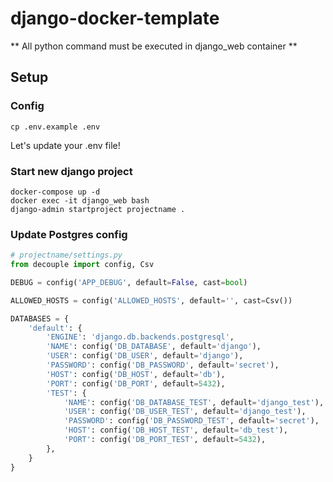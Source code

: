 # django-docker-template
** All python command must be executed in django_web container **

## Setup

### Config
```commandline
cp .env.example .env
```
Let's update your .env file!

### Start new django project
```commandline
docker-compose up -d
docker exec -it django_web bash
django-admin startproject projectname .
```

### Update Postgres config
```python
# projectname/settings.py
from decouple import config, Csv

DEBUG = config('APP_DEBUG', default=False, cast=bool)

ALLOWED_HOSTS = config('ALLOWED_HOSTS', default='', cast=Csv())

DATABASES = {
    'default': {
        'ENGINE': 'django.db.backends.postgresql',
        'NAME': config('DB_DATABASE', default='django'),
        'USER': config('DB_USER', default='django'),
        'PASSWORD': config('DB_PASSWORD', default='secret'),
        'HOST': config('DB_HOST', default='db'),
        'PORT': config('DB_PORT', default=5432),
        'TEST': {
            'NAME': config('DB_DATABASE_TEST', default='django_test'),
            'USER': config('DB_USER_TEST', default='django_test'),
            'PASSWORD': config('DB_PASSWORD_TEST', default='secret'),
            'HOST': config('DB_HOST_TEST', default='db_test'),
            'PORT': config('DB_PORT_TEST', default=5432),
        },
    }
}
```
